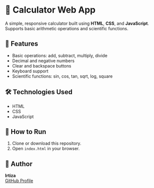 # 📱 Calculator Web App

A simple, responsive calculator built using **HTML**, **CSS**, and **JavaScript**. Supports basic arithmetic operations and scientific functions.

## 🚀 Features

- Basic operations: add, subtract, multiply, divide
- Decimal and negative numbers
- Clear and backspace buttons
- Keyboard support
- Scientific functions: sin, cos, tan, sqrt, log, square

## 🛠️ Technologies Used

- HTML
- CSS
- JavaScript

## 📂 How to Run

1. Clone or download this repository.
2. Open `index.html` in your browser.

## 🙌 Author

**Irtiza**  
[GitHub Profile](https://github.com/irtizaa647)

